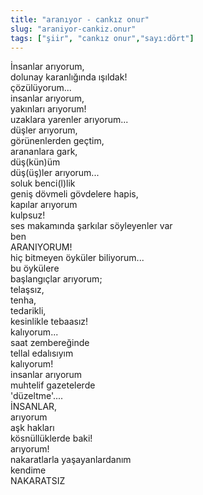 ```yaml
---
title: "aranıyor - cankız onur"
slug: "araniyor-cankiz.onur"
tags: ["şiir", "cankız onur","sayı:dört"]
---
```

İnsanlar arıyorum,  
dolunay karanlığında ışıldak!\
çözülüyorum...\
insanlar arıyorum,\
yakınları arıyorum!\
uzaklara yarenler arıyorum...\
düşler arıyorum,\
görünenlerden geçtim,\
arananlara gark,\
düş(kün)üm\
düş(üş)ler arıyorum...\
soluk benci(l)lik\
geniş dövmeli gövdelere hapis,\
kapılar arıyorum\
kulpsuz!\
ses makamında şarkılar söyleyenler var\
ben\
ARANIYORUM!\
hiç bitmeyen öyküler biliyorum...\
bu öykülere\
başlangıçlar arıyorum;\
telaşsız,\
tenha,\
tedarikli,\
kesinlikle tebaasız!\
kalıyorum...\
saat zembereğinde\
tellal edalısıyım\
kalıyorum!\
insanlar arıyorum\
muhtelif gazetelerde\
'düzeltme'....\
İNSANLAR,\
arıyorum\
aşk hakları\
kösnüllüklerde baki!\
arıyorum!\
nakaratlarla yaşayanlardanım\
kendime\
NAKARATSIZ